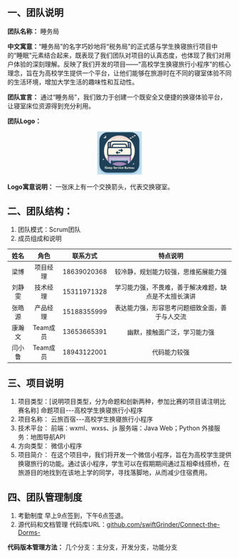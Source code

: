 ## 一、团队说明

**团队名称：** 睡务局

**中文寓意：**“睡务局”的名字巧妙地将“税务局”的正式感与学生换寝旅行项目中的“睡眠”元素结合起来，既表现了我们团队对项目的认真态度，也体现了我们对用户体验的深刻理解。反映了我们开发的项目——“高校学生换寝旅行小程序”的核心理念，旨在为高校学生提供一个平台，让他们能够在旅游时在不同的寝室体验不同的生活环境，增加大学生活的趣味性和互动性。

**团队宣言：** 通过“睡务局”，我们致力于创建一个既安全又便捷的换寝体验平台，让寝室床位资源得到充分利用。

**团队Logo：**

<div align="center">
	<img src="../../assets/TeamLogo.png" alt="Editor" width="100">
</div>

**Logo寓意说明：** 一张床上有一个交换箭头，代表交换寝室。

## 二、团队结构：

1. 团队模式：Scrum团队
2. 成员组成和说明

|  姓名  |   角色   |   联系方式   |                     特点说明                      |
| :----: | :------: | :---------: | :----------------------------------------------: |
|  梁博  | 项目经理 | 18639020368 |        较冷静，规划能力较强，思维拓展能力强         |
| 刘静雯 | 技术经理 | 15311971328 | 学习能力强，不畏难，善于解决难题，缺点是不太擅长演讲 |
| 张皓源 | 产品经理 | 15188355999 |    表达能力强，形容思考问题细致全面，善于与人交流    |
| 康瀚文 | Team成员 | 13653665391 |            幽默，接触面广泛，学习能力强            |
| 闫小鲁 | Team成员 | 18943122001 |                   代码能力较强                    |

## 三、项目说明

1. 项目类型：[说明项目类型，分为命题和创新两种，参加比赛的项目请注明比赛名称]
命题项目---高校学生换寝旅行小程序
2. 项目名称：
  云旅百宿---高校学生换寝旅行小程序
3. 技术平台：
  前端：wxml、wxss、js
  服务端：Java Web；Python
  外接服务：地图导航API
4. 方向类型：
微信小程序
5. 项目简介：
在这个项目中，我们将开发一个微信小程序，旨在为高校学生提供换寝旅行的功能。通过该小程序，学生可以在假期期间通过互相牵线搭桥，在旅游目的地找到在该地上学的同学，寻找落脚地，从而减少住宿费用。

## 四、团队管理制度

1. 考勤制度
早上9点签到，下午6点签退。
2. 源代码和文档管理
代码库URL：[github.com/swiftGrinder/Connect-the-Dorms-](https://github.com/swiftGrinder/Connect-the-Dorms-)

**代码版本管理方法：**
几个分支：主分支，开发分支，功能分支
